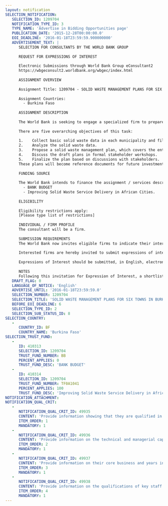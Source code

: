 ```yaml
---
layout: notification
SELECTION_NOTIFICATION: 
   SELECTION_ID: 1209704
   NOTIFICATION_TYPE_ID: 3
   TYPE_NAME: 'Advertise in Bidding Opportunities page'
   PUBLICATION_DATE: '2015-12-28T00:00:00.0'
   EOI_DEADLINE: '2016-01-18T23:59:59.900000000'
   ADVERTISEMENT_TEXT: |
      SELECTION FOR CONSULTANTS BY THE WORLD BANK GROUP
      
      REQUEST FOR EXPRESSIONS OF INTEREST
      
      Electronic Submissions through World Bank Group eConsultant2
      https://wbgeconsult2.worldbank.org/wbgec/index.html
      
      ASSIGNMENT OVERVIEW
      
      Assignment Title: 1209704 - SOLID WASTE MANAGEMENT PLANS FOR SIX TOWNS OF BURKINA FASO
      
      Assignment Countries:
        - Burkina Faso
      
      ASSIGNMENT DESCRIPTION
      
      The World Bank is seeking to engage a specialized firm to prepare the solid waste management plans for six towns of Burkina Faso, namely Bobo Dioulasso, Koudougou, Ouahigouya, Tenkodogo, Dedougou and Manga. 
      
      There are five overarching objectives of this task:
       
      1.	Collect basic solid waste data in each municipality and fill gaps in missing data.
      2.	Analyze the solid waste data.
      3.	Propose a solid waste management plan, which covers the entire value chain from collection, transfer (as required), recycling and disposal of municipal refuse . The plan will be written in French, the official language of Burkina Faso.
      4.	Discuss the draft plans in formal stakeholder workshops.
      5.	Finalize the plan based on discussions with stakeholders.  
      These plans will become reference documents for future investment in the sector.
      
      FUNDING SOURCE
      
      The World Bank intends to finance the assignment / services described below under the following trust fund(s):
        - BANK BUDGET
        - Improving Solid Waste Service Delivery in African Cities.
      
      ELIGIBILITY
      
      Eligibility restrictions apply:
      [Please type list of restrictions]
      
      INDIVIDUAL / FIRM PROFILE
      The consultant will be a firm. 
      
      SUBMISSION REQUIREMENTS
      The World Bank now invites eligible firms to indicate their interest in providing the services.  Interested firms must provide information indicating that they are qualified to perform the services (brochures, description of similar assignments, experience in similar conditions, availability of appropriate skills among staff, etc. for firms; CV and cover letter for individuals).  Please note that the total size of all attachments should be less than 5MB.  Consultants may associate to enhance their qualifications.
      
      Interested firms are hereby invited to submit expressions of interest.
      
      Expressions of Interest should be submitted, in English, electronically through World Bank Group eTendering (https://wbgeconsult2.worldbank.org/wbgec/index.html)
      
      NOTES
      Following this invitation for Expression of Interest, a shortlist of qualified firms will be formally invited to submit proposals.  Shortlisting and selection will be subject to the availability of funding.
   DRAFT_FLAG: 0
   LANGUAGE_OF_NOTICE: 'English'
   ADVERTISE_UNTIL: '2016-01-18T23:59:59.0'
   SELECTION_NUMBER: 1209704
   SELECTION_TITLE: 'SOLID WASTE MANAGEMENT PLANS FOR SIX TOWNS IN BURKINA FASO'
   BEFORE_EOI_DEADLINE: 6
   SELECTION_TYPE_ID: 2
   SELECTION_SUB_STATUS_ID: 8
SELECTION_COUNTRY: 
   - 
      COUNTRY_ID: BF
      COUNTRY_NAME: 'Burkina Faso'
SELECTION_TRUST_FUND: 
   - 
      ID: 410313
      SELECTION_ID: 1209704
      TRUST_FUND_NUMBER: BB
      PERCENT_APPLIES: 0
      TRUST_FUND_DESC: 'BANK BUDGET'
   - 
      ID: 410314
      SELECTION_ID: 1209704
      TRUST_FUND_NUMBER: TF0A1041
      PERCENT_APPLIES: 100
      TRUST_FUND_DESC: 'Improving Solid Waste Service Delivery in African Cities.'
NOTIFICATION_ATTACHMENT: 
NOTIFICATION_QUAL_CRIT: 
   - 
      NOTIFICATION_QUAL_CRIT_ID: 49935
      CONTENT: 'Provide information showing that they are qualified in the field of the assignment. This shall include experience preparing a solid waste management plan,  strategy  or  the feasibility study for a solid waste management project in a developing country.'
      ITEM_ORDER: 1
      MANDATORY: 1
   - 
      NOTIFICATION_QUAL_CRIT_ID: 49936
      CONTENT: 'Provide information on the technical and managerial capabilities of the firm.'
      ITEM_ORDER: 2
      MANDATORY: 1
   - 
      NOTIFICATION_QUAL_CRIT_ID: 49937
      CONTENT: 'Provide information on their core business and years in business.'
      ITEM_ORDER: 3
      MANDATORY: 1
   - 
      NOTIFICATION_QUAL_CRIT_ID: 49938
      CONTENT: 'Provide information on the qualifications of key staff.'
      ITEM_ORDER: 4
      MANDATORY: 1
---
```

